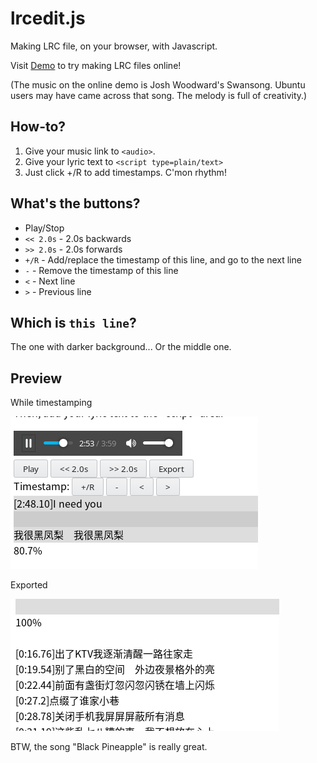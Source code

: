 # lrcedit.js
Making LRC file, on your browser, with Javascript.

Visit [Demo](https://outloudvi.github.io/lrcedit.js/index.html) to try making LRC files online!

(The music on the online demo is Josh Woodward's Swansong. Ubuntu users may have came across that song. The melody is full of creativity.)

## How-to?
1. Give your music link to `<audio>`.
2. Give your lyric text to `<script type=plain/text>`
3. Just click +/R to add timestamps. C'mon rhythm!

## What's the buttons?
* Play/Stop
* `<< 2.0s` - 2.0s backwards
* `>> 2.0s` - 2.0s forwards
* `+/R` - Add/replace the timestamp of this line, and go to the next line
* `-` - Remove the timestamp of this line
* `<` - Next line
* `>` - Previous line

## Which is `this line`?
The one with darker background... Or the middle one.

## Preview
While timestamping

![Sample 1](pic/p1.png)

Exported

![Sample 2](pic/p2.png)

BTW, the song "Black Pineapple" is really great.
